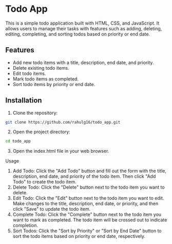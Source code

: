 # Todo App

This is a simple todo application built with HTML, CSS, and JavaScript. It allows users to manage their tasks with features such as adding, deleting, editing, completing, and sorting todos based on priority or end date.

## Features

- Add new todo items with a title, description, end date, and priority.
- Delete existing todo items.
- Edit todo items.
- Mark todo items as completed.
- Sort todo items by priority or end date.

## Installation

1. Clone the repository:

```bash
git clone https://github.com/rahulg16/todo_app.git
```
2. Open the project directory:
```bash
cd todo_app
```
3. Open the index.html file in your web browser.

Usage

1) Add Todo: Click the "Add Todo" button and fill out the form with the title, description, end date, and priority of the todo item. Then click "Add Todo" to create the todo item.
2) Delete Todo: Click the "Delete" button next to the todo item you want to delete.
3) Edit Todo: Click the "Edit" button next to the todo item you want to edit. Make changes to the title, description, end date, or priority, and then click "Save" to update the todo item.
4) Complete Todo: Click the "Complete" button next to the todo item you want to mark as completed. The todo item will be crossed out to indicate completion.
5) Sort Todos: Click the "Sort by Priority" or "Sort by End Date" button to sort the todo items based on priority or end date, respectively.
